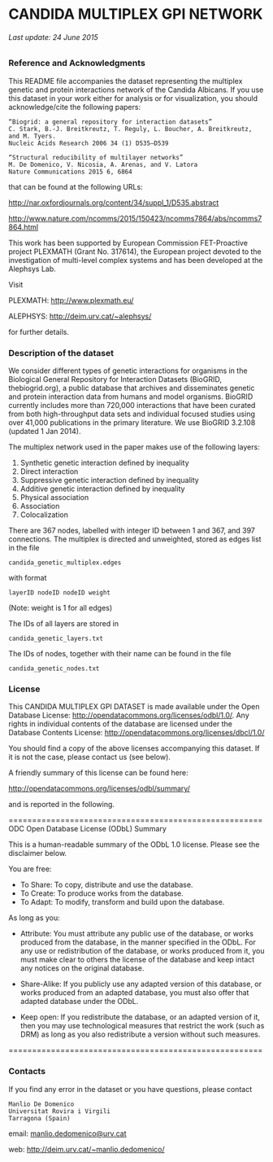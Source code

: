 

# CANDIDA MULTIPLEX GPI NETWORK

###### Last update: 24 June 2015

### Reference and Acknowledgments

This README file accompanies the dataset representing the multiplex genetic and protein interactions network of the Candida Albicans.
If you use this dataset in your work either for analysis or for visualization, you should acknowledge/cite the following papers:

	“Biogrid: a general repository for interaction datasets”
	C. Stark, B.-J. Breitkreutz, T. Reguly, L. Boucher, A. Breitkreutz, and M. Tyers.
	Nucleic Acids Research 2006 34 (1) D535–D539
	
	“Structural reducibility of multilayer networks”
	M. De Domenico, V. Nicosia, A. Arenas, and V. Latora
	Nature Communications 2015 6, 6864


that can be found at the following URLs:

<http://nar.oxfordjournals.org/content/34/suppl_1/D535.abstract>

<http://www.nature.com/ncomms/2015/150423/ncomms7864/abs/ncomms7864.html>

This work has been supported by European Commission FET-Proactive project PLEXMATH (Grant No. 317614), the European project devoted to the investigation of multi-level complex systems and has been developed at the Alephsys Lab. 

Visit

PLEXMATH: <http://www.plexmath.eu/>

ALEPHSYS: <http://deim.urv.cat/~alephsys/>

for further details.



### Description of the dataset

We consider different types of genetic interactions for organisms in the Biological General Repository for Interaction Datasets (BioGRID, thebiogrid.org), a public database that archives and disseminates genetic and protein interaction data from humans and model organisms. BioGRID currently includes more than 720,000 interactions that have been curated from both high-throughput data sets and individual focused studies using over 41,000 publications in the primary literature. We use BioGRID 3.2.108 (updated 1 Jan 2014). 

The multiplex network used in the paper makes use of the following layers:

1. Synthetic genetic interaction defined by inequality
2. Direct interaction
3. Suppressive genetic interaction defined by inequality
4. Additive genetic interaction defined by inequality
5. Physical association
6. Association
7. Colocalization

There are 367 nodes, labelled with integer ID between 1 and 367, and 397 connections.
The multiplex is directed and unweighted, stored as edges list in the file
    
    candida_genetic_multiplex.edges

with format

    layerID nodeID nodeID weight

(Note: weight is 1 for all edges)

The IDs of all layers are stored in 

    candida_genetic_layers.txt

The IDs of nodes, together with their name can be found in the file

    candida_genetic_nodes.txt



### License

This CANDIDA MULTIPLEX GPI DATASET is made available under the Open Database License: <http://opendatacommons.org/licenses/odbl/1.0/>. Any rights in individual contents of the database are licensed under the Database Contents License: <http://opendatacommons.org/licenses/dbcl/1.0/>

You should find a copy of the above licenses accompanying this dataset. If it is not the case, please contact us (see below).

A friendly summary of this license can be found here:

<http://opendatacommons.org/licenses/odbl/summary/>

and is reported in the following.

======================================================
ODC Open Database License (ODbL) Summary

This is a human-readable summary of the ODbL 1.0 license. Please see the disclaimer below.

You are free:

*    To Share: To copy, distribute and use the database.
*    To Create: To produce works from the database.
*    To Adapt: To modify, transform and build upon the database.

As long as you:
    
*	Attribute: You must attribute any public use of the database, or works produced from the database, in the manner specified in the ODbL. For any use or redistribution of the database, or works produced from it, you must make clear to others the license of the database and keep intact any notices on the original database.
    
*	Share-Alike: If you publicly use any adapted version of this database, or works produced from an adapted database, you must also offer that adapted database under the ODbL.
    
*	Keep open: If you redistribute the database, or an adapted version of it, then you may use technological measures that restrict the work (such as DRM) as long as you also redistribute a version without such measures.

======================================================


### Contacts

If you find any error in the dataset or you have questions, please contact

	Manlio De Domenico
	Universitat Rovira i Virgili 
	Tarragona (Spain)

email: <manlio.dedomenico@urv.cat>web: <http://deim.urv.cat/~manlio.dedomenico/>